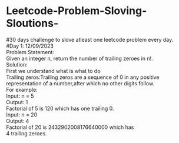 # Leetcode-Problem-Sloving-Sloutions-
#30 days challenge to slove atleast one leetcode problem every day.<br>
#Day 1: 12/09/2023<br>
Problem Statement:<br>
Given an integer n, return the number of trailing zeroes in n!.<br>
Solution:<br>
First we understand what is what to do<br>
Trailing zeros:Trailing zeros are a sequence of 0 in any positive representation of a number,after which no other digits follow.<br>
For example:<br>
Input: n = 5<br>
Output: 1 <br>
Factorial of 5 is 120 which has one trailing 0.<br>
Input: n = 20<br>
Output: 4<br>
Factorial of 20 is 2432902008176640000 which has<br>
4 trailing zeroes.<br>


